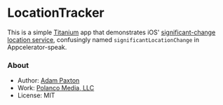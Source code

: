 # LocationTracker

This is a simple [Titanium](http://appcerator.com) app that demonstrates iOS' [significant-change location service](https://developer.apple.com/library/ios/documentation/UserExperience/Conceptual/LocationAwarenessPG/CoreLocation/CoreLocation.html#//apple_ref/doc/uid/TP40009497-CH2-SW10), confusingly named `significantLocationChange` in Appcelerator-speak.

### About
* Author: [Adam Paxton](http://twitter.com/adampax)
* Work: [Polanco Media, LLC](http://polancomedia.com)
* License: MIT
